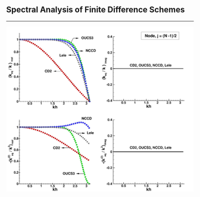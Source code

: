 ## Spectral Analysis of Finite Difference Schemes ##
<hr>

![Spectral_Analysis/keq_k_centre.jpeg](https://github.com/siva-viknesh/Computational_Fluid_Mechanics/blob/main/Spectral_Analysis/keq_k_centre.jpeg)
